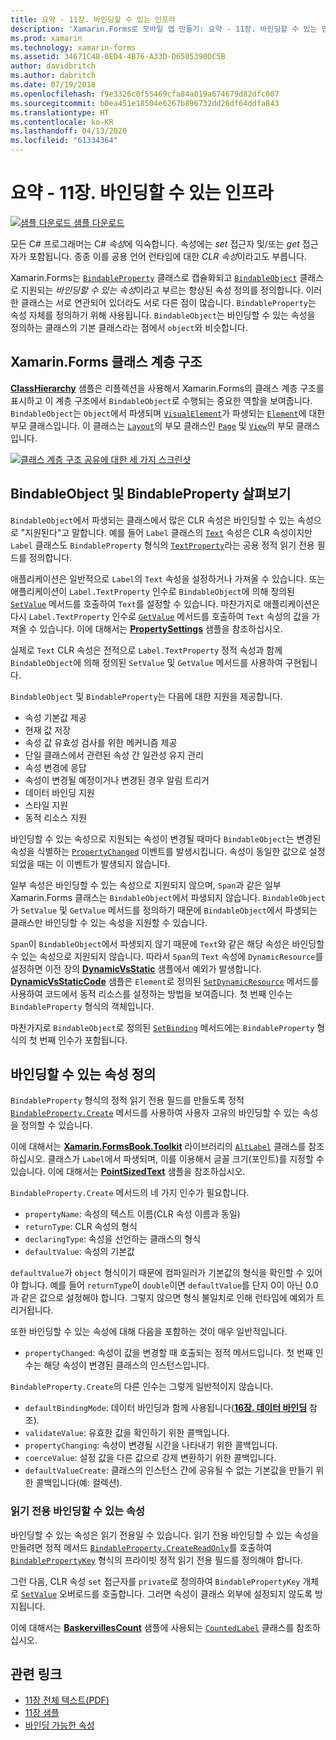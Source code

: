 ```yaml
---
title: 요약 - 11장. 바인딩할 수 있는 인프라
description: 'Xamarin.Forms로 모바일 앱 만들기: 요약 - 11장. 바인딩할 수 있는 인프라'
ms.prod: xamarin
ms.technology: xamarin-forms
ms.assetid: 34671C48-0ED4-4B76-A33D-D6505390DC5B
author: davidbritch
ms.author: dabritch
ms.date: 07/19/2018
ms.openlocfilehash: f9e3326c0f55469cfa84a019a674679d82dfc007
ms.sourcegitcommit: b0ea451e18504e6267b896732dd26df64ddfa843
ms.translationtype: HT
ms.contentlocale: ko-KR
ms.lasthandoff: 04/13/2020
ms.locfileid: "61334364"
---
```

# <a name="summary-of-chapter-11-the-bindable-infrastructure"></a>요약 - 11장. 바인딩할 수 있는 인프라

[![샘플 다운로드](~/media/shared/download.png) 샘플 다운로드](https://github.com/xamarin/xamarin-forms-book-samples/tree/master/Chapter11)

모든 C# 프로그래머는 C# *속성*에 익숙합니다. 속성에는 *set* 접근자 및/또는 *get* 접근자가 포함됩니다. 종종 이를 공용 언어 런타임에 대한 *CLR 속성*이라고도 부릅니다.

Xamarin.Forms는 [`BindableProperty`](xref:Xamarin.Forms.BindableProperty) 클래스로 캡슐화되고 [`BindableObject`](xref:Xamarin.Forms.BindableObject) 클래스로 지원되는 *바인딩할 수 있는 속성*이라고 부르는 향상된 속성 정의를 정의합니다. 이러한 클래스는 서로 연관되어 있더라도 서로 다른 점이 많습니다. `BindableProperty`는 속성 자체를 정의하기 위해 사용됩니다. `BindableObject`는 바인딩할 수 있는 속성을 정의하는 클래스의 기본 클래스라는 점에서 `object`와 비슷합니다.

## <a name="the-xamarinforms-class-hierarchy"></a>Xamarin.Forms 클래스 계층 구조

[**ClassHierarchy**](https://github.com/xamarin/xamarin-forms-book-samples/tree/master/Chapter11/ClassHierarchy) 샘플은 리플렉션을 사용해서 Xamarin.Forms의 클래스 계층 구조를 표시하고 이 계층 구조에서 `BindableObject`로 수행되는 중요한 역할을 보여줍니다. `BindableObject`는 `Object`에서 파생되며 [`VisualElement`](xref:Xamarin.Forms.VisualElement)가 파생되는 [`Element`](xref:Xamarin.Forms.Element)에 대한 부모 클래스입니다. 이 클래스는 [`Layout`](xref:Xamarin.Forms.Layout)의 부모 클래스인 [`Page`](xref:Xamarin.Forms.Page) 및 [`View`](xref:Xamarin.Forms.View)의 부모 클래스입니다.

[![클래스 계층 구조 공유에 대한 세 가지 스크린샷](images/ch11fg01-small.png "클래스 계층 구조 공유")](images/ch11fg01-large.png#lightbox "클래스 계층 구조 공유")

## <a name="a-peek-into-bindableobject-and-bindableproperty"></a>BindableObject 및 BindableProperty 살펴보기

`BindableObject`에서 파생되는 클래스에서 많은 CLR 속성은 바인딩할 수 있는 속성으로 "지원된다"고 말합니다. 예를 들어 `Label` 클래스의 [`Text`](xref:Xamarin.Forms.Label.Text) 속성은 CLR 속성이지만 `Label` 클래스도 `BindableProperty` 형식의 [`TextProperty`](xref:Xamarin.Forms.Label.TextProperty)라는 공용 정적 읽기 전용 필드를 정의합니다.

애플리케이션은 일반적으로 `Label`의 `Text` 속성을 설정하거나 가져올 수 있습니다. 또는 애플리케이션이 `Label.TextProperty` 인수로 `BindableObject`에 의해 정의된 [`SetValue`](xref:Xamarin.Forms.BindableObject.SetValue(Xamarin.Forms.BindableProperty,System.Object)) 메서드를 호출하여 `Text`를 설정할 수 있습니다. 마찬가지로 애플리케이션은 다시 `Label.TextProperty` 인수로 [`GetValue`](xref:Xamarin.Forms.BindableObject.GetValue(Xamarin.Forms.BindableProperty)) 메서드를 호출하여 `Text` 속성의 값을 가져올 수 있습니다. 이에 대해서는 [**PropertySettings**](https://github.com/xamarin/xamarin-forms-book-samples/tree/master/Chapter11/PropertySettings) 샘플을 참조하십시오.

실제로 `Text` CLR 속성은 전적으로 `Label.TextProperty` 정적 속성과 함께 `BindableObject`에 의해 정의된 `SetValue` 및 `GetValue` 메서드를 사용하여 구현됩니다.

`BindableObject` 및 `BindableProperty`는 다음에 대한 지원을 제공합니다.

- 속성 기본값 제공
- 현재 값 저장
- 속성 값 유효성 검사를 위한 메커니즘 제공
- 단일 클래스에서 관련된 속성 간 일관성 유지 관리
- 속성 변경에 응답
- 속성이 변경될 예정이거나 변경된 경우 알림 트리거
- 데이터 바인딩 지원
- 스타일 지원
- 동적 리소스 지원

바인딩할 수 있는 속성으로 지원되는 속성이 변경될 때마다 `BindableObject`는 변경된 속성을 식별하는 [`PropertyChanged`](xref:Xamarin.Forms.BindableObject.PropertyChanged) 이벤트를 발생시킵니다. 속성이 동일한 값으로 설정되었을 때는 이 이벤트가 발생되지 않습니다.

일부 속성은 바인딩할 수 있는 속성으로 지원되지 않으며, `Span`과 같은 일부 Xamarin.Forms 클래스는 `BindableObject`에서 파생되지 않습니다. `BindableObject`가 `SetValue` 및 `GetValue` 메서드를 정의하기 때문에 `BindableObject`에서 파생되는 클래스만 바인딩할 수 있는 속성을 지원할 수 있습니다.

`Span`이 `BindableObject`에서 파생되지 않기 때문에 `Text`와 같은 해당 속성은 바인딩할 수 있는 속성으로 지원되지 않습니다. 따라서 `Span`의 `Text` 속성에 `DynamicResource`를 설정하면 이전 장의 [**DynamicVsStatic**](https://github.com/xamarin/xamarin-forms-book-samples/tree/master/Chapter10/DynamicVsStatic) 샘플에서 예외가 발생합니다. [**DynamicVsStaticCode**](https://github.com/xamarin/xamarin-forms-book-samples/tree/master/Chapter11/DynamicVsStaticCode) 샘플은 `Element`로 정의된 [`SetDynamicResource`](xref:Xamarin.Forms.Element.SetDynamicResource(Xamarin.Forms.BindableProperty,System.String)) 메서드를 사용하여 코드에서 동적 리소스를 설정하는 방법을 보여줍니다. 첫 번째 인수는 `BindableProperty` 형식의 객체입니다.

마찬가지로 `BindableObject`로 정의된 [`SetBinding`](xref:Xamarin.Forms.BindableObject.SetBinding(Xamarin.Forms.BindableProperty,Xamarin.Forms.BindingBase)) 메서드에는 `BindableProperty` 형식의 첫 번째 인수가 포함됩니다.

## <a name="defining-bindable-properties"></a>바인딩할 수 있는 속성 정의

`BindableProperty` 형식의 정적 읽기 전용 필드를 만들도록 정적 [`BindableProperty.Create`](xref:Xamarin.Forms.BindableProperty.Create(System.String,System.Type,System.Type,System.Object,Xamarin.Forms.BindingMode,Xamarin.Forms.BindableProperty.ValidateValueDelegate,Xamarin.Forms.BindableProperty.BindingPropertyChangedDelegate,Xamarin.Forms.BindableProperty.BindingPropertyChangingDelegate,Xamarin.Forms.BindableProperty.CoerceValueDelegate,Xamarin.Forms.BindableProperty.CreateDefaultValueDelegate)) 메서드를 사용하여 사용자 고유의 바인딩할 수 있는 속성을 정의할 수 있습니다.

이에 대해서는 [**Xamarin.FormsBook.Toolkit**](https://github.com/xamarin/xamarin-forms-book-samples/tree/master/Libraries/Xamarin.FormsBook.Toolkit) 라이브러리의 [`AltLabel`](https://github.com/xamarin/xamarin-forms-book-samples/blob/master/Libraries/Xamarin.FormsBook.Toolkit/Xamarin.FormsBook.Toolkit/AltLabel.cs) 클래스를 참조하십시오. 클래스가 `Label`에서 파생되며, 이를 이용해서 글꼴 크기(포인트)를 지정할 수 있습니다. 이에 대해서는 [**PointSizedText**](https://github.com/xamarin/xamarin-forms-book-samples/tree/master/Chapter11/PointSizedText) 샘플을 참조하십시오.

`BindableProperty.Create` 메서드의 네 가지 인수가 필요합니다.

- `propertyName`: 속성의 텍스트 이름(CLR 속성 이름과 동일)
- `returnType`: CLR 속성의 형식
- `declaringType`: 속성을 선언하는 클래스의 형식
- `defaultValue`: 속성의 기본값

`defaultValue`가 `object` 형식이기 때문에 컴파일러가 기본값의 형식을 확인할 수 있어야 합니다. 예를 들어 `returnType`이 `double`이면 `defaultValue`를 단지 0이 아닌 0.0과 같은 값으로 설정해야 합니다. 그렇지 않으면 형식 불일치로 인해 런타임에 예외가 트리거됩니다.

또한 바인딩할 수 있는 속성에 대해 다음을 포함하는 것이 매우 일반적입니다.

- `propertyChanged`: 속성이 값을 변경할 때 호출되는 정적 메서드입니다. 첫 번째 인수는 해당 속성이 변경된 클래스의 인스턴스입니다.

`BindableProperty.Create`의 다른 인수는 그렇게 일반적이지 않습니다.

- `defaultBindingMode`: 데이터 바인딩과 함께 사용됩니다([**16장. 데이터 바인딩**](chapter16.md) 참조).
- `validateValue`: 유효한 값을 확인하기 위한 콜백입니다.
- `propertyChanging`: 속성이 변경될 시간을 나타내기 위한 콜백입니다.
- `coerceValue`: 설정 값을 다른 값으로 강제 변환하기 위한 콜백입니다.
- `defaultValueCreate`: 클래스의 인스턴스 간에 공유될 수 없는 기본값을 만들기 위한 콜백입니다(예: 컬렉션).

### <a name="the-read-only-bindable-property"></a>읽기 전용 바인딩할 수 있는 속성

바인딩할 수 있는 속성은 읽기 전용일 수 있습니다. 읽기 전용 바인딩할 수 있는 속성을 만들려면 정적 메서드 [`BindableProperty.CreateReadOnly`](xref:Xamarin.Forms.BindableProperty.CreateReadOnly(System.String,System.Type,System.Type,System.Object,Xamarin.Forms.BindingMode,Xamarin.Forms.BindableProperty.ValidateValueDelegate,Xamarin.Forms.BindableProperty.BindingPropertyChangedDelegate,Xamarin.Forms.BindableProperty.BindingPropertyChangingDelegate,Xamarin.Forms.BindableProperty.CoerceValueDelegate,Xamarin.Forms.BindableProperty.CreateDefaultValueDelegate))를 호출하여 [`BindablePropertyKey`](xref:Xamarin.Forms.BindablePropertyKey) 형식의 프라이빗 정적 읽기 전용 필드를 정의해야 합니다.

그런 다음, CLR 속성 `set` 접근자를 `private`로 정의하여 `BindablePropertyKey` 개체로 [`SetValue`](xref:Xamarin.Forms.BindableObject.SetValue(Xamarin.Forms.BindablePropertyKey,System.Object)) 오버로드를 호출합니다. 그러면 속성이 클래스 외부에 설정되지 않도록 방지됩니다.

이에 대해서는 [**BaskervillesCount**](https://github.com/xamarin/xamarin-forms-book-samples/tree/master/Chapter11/BaskervillesCount) 샘플에 사용되는 [`CountedLabel`](https://github.com/xamarin/xamarin-forms-book-samples/blob/master/Libraries/Xamarin.FormsBook.Toolkit/Xamarin.FormsBook.Toolkit/CountedLabel.cs) 클래스를 참조하십시오.

## <a name="related-links"></a>관련 링크

- [11장 전체 텍스트(PDF)](https://download.xamarin.com/developer/xamarin-forms-book/XamarinFormsBook-Ch11-Apr2016.pdf)
- [11장 샘플](https://github.com/xamarin/xamarin-forms-book-samples/tree/master/Chapter11)
- [바인딩 가능한 속성](~/xamarin-forms/xaml/bindable-properties.md)
